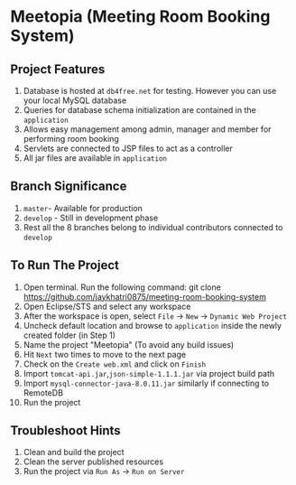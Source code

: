 # Meetopia (Meeting Room Booking System)

## Project Features

1. Database is hosted at `db4free.net` for testing. However you can use your local MySQL database
2. Queries for database schema initialization are contained in the `application`
3. Allows easy management among admin, manager and member for performing room booking
4. Servlets are connected to JSP files to act as a controller
5. All jar files are available in `application`


## Branch Significance

1. `master`- Available for production
2. `develop` - Still in development phase
3. Rest all the 8 branches belong to individual contributors connected to `develop`


## To Run The Project

1. Open terminal. Run the following command: git clone https://github.com/jaykhatri0875/meeting-room-booking-system
2. Open Eclipse/STS and select any workspace
3. After the workspace is open, select `File` -> `New` -> `Dynamic Web Project`
4. Uncheck default location and browse to `application` inside the newly created folder (in Step 1)
5. Name the project "Meetopia" (To avoid any build issues)
6. Hit `Next` two times to move to the next page
7. Check on the `Create web.xml` and click on `Finish`
8. Import `tomcat-api.jar`,`json-simple-1.1.1.jar` via project build path
9. Import `mysql-connector-java-8.0.11.jar` similarly if connecting to RemoteDB
10. Run the project


## Troubleshoot Hints

1. Clean and build the project
2. Clean the server published resources
3. Run the project via `Run As` -> `Run on Server`
